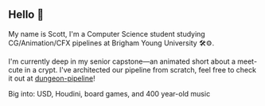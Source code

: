 ## Hello 👋

My name is Scott, I'm a Computer Science student studying CG/Animation/CFX pipelines at Brigham Young University 🛠⚙️. 

I'm currently deep in my senior capstone—an animated short about a meet-cute in a crypt. I've architected our pipeline from scratch, feel free to check it out at [dungeon-pipeline](https://github.com/scottdmilner/dungeon-pipeline)!

Big into: USD, Houdini, board games, and 400 year-old music
